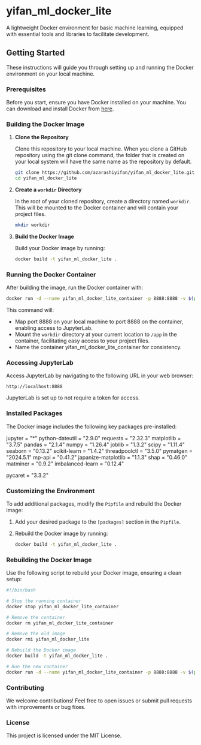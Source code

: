 
# yifan_ml_docker_lite

A lightweight Docker environment for basic machine learning, equipped with essential tools and libraries to facilitate development.

## Getting Started

These instructions will guide you through setting up and running the Docker environment on your local machine.

### Prerequisites

Before you start, ensure you have Docker installed on your machine. You can download and install Docker from [here](https://docs.docker.com/get-docker/).

### Building the Docker Image

1. **Clone the Repository**

   Clone this repository to your local machine. When you clone a GitHub repository using the git clone command, the folder that is created on your local system will have the same name as the repository by default.

   ```bash
   git clone https://github.com/azarashiyifan/yifan_ml_docker_lite.git
   cd yifan_ml_docker_lite
   ```

2. **Create a `workdir` Directory**

   In the root of your cloned repository, create a directory named `workdir`. This will be mounted to the Docker container and will contain your project files.

   ```bash
   mkdir workdir
   ```

3. **Build the Docker Image**

   Build your Docker image by running:

   ```bash
   docker build -t yifan_ml_docker_lite .
   ```

### Running the Docker Container

After building the image, run the Docker container with:

```bash
docker run -d --name yifan_ml_docker_lite_container -p 8888:8888 -v $(pwd)/workdir:/app yifan_ml_docker_lite
```

This command will:
- Map port 8888 on your local machine to port 8888 on the container, enabling access to JupyterLab.
- Mount the `workdir` directory at your current location to `/app` in the container, facilitating easy access to your project files.
- Name the container yifan_ml_docker_lite_container for consistency.

### Accessing JupyterLab

Access JupyterLab by navigating to the following URL in your web browser:

```
http://localhost:8888
```

JupyterLab is set up to not require a token for access.

### Installed Packages

The Docker image includes the following key packages pre-installed:

jupyter = "*"
python-dateutil = "2.9.0"
requests = "2.32.3"
matplotlib = "3.7.5"
pandas = "2.1.4"
numpy = "1.26.4"
joblib = "1.3.2"
scipy = "1.11.4"
seaborn = "0.13.2"
scikit-learn = "1.4.2"
threadpoolctl = "3.5.0"
pymatgen = "2024.5.1"
mp-api = "0.41.2"
japanize-matplotlib = "1.1.3"
shap = "0.46.0"
matminer = "0.9.2"
imbalanced-learn = "0.12.4"

pycaret = "3.3.2"

### Customizing the Environment

To add additional packages, modify the `Pipfile` and rebuild the Docker image:

1. Add your desired package to the `[packages]` section in the `Pipfile`.
2. Rebuild the Docker image by running:

   ```bash
   docker build -t yifan_ml_docker_lite .
   ```

### Rebuilding the Docker Image

Use the following script to rebuild your Docker image, ensuring a clean setup:

```bash
#!/bin/bash

# Stop the running container
docker stop yifan_ml_docker_lite_container

# Remove the container
docker rm yifan_ml_docker_lite_container

# Remove the old image
docker rmi yifan_ml_docker_lite

# Rebuild the Docker image
docker build -t yifan_ml_docker_lite .

# Run the new container
docker run -d --name yifan_ml_docker_lite_container -p 8888:8888 -v $(pwd)/workdir:/app yifan_ml_docker_lite
```

### Contributing

We welcome contributions! Feel free to open issues or submit pull requests with improvements or bug fixes.

### License

This project is licensed under the MIT License.
